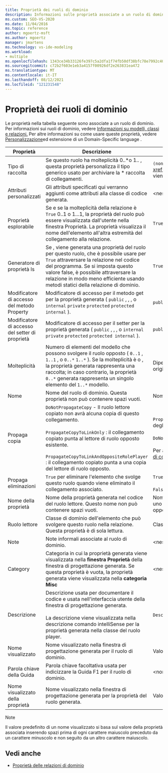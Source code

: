 ```yaml
---
title: Proprietà dei ruoli di dominio
description: Informazioni sulle proprietà associate a un ruolo di dominio, ad esempio Tipo di raccolta, Attributi personalizzati e Is Property Browsable.
ms.custom: SEO-VS-2020
ms.date: 11/04/2016
ms.topic: reference
author: mgoertz-msft
ms.author: mgoertz
manager: jmartens
ms.technology: vs-ide-modeling
ms.workload:
- multiple
ms.openlocfilehash: 1343ce34b33126fe397c5a2dfa1f74fb50df38bfc78e7992c40797a375f130a2
ms.sourcegitcommit: c72b2f603e1eb3a4157f00926df2e263831ea472
ms.translationtype: MT
ms.contentlocale: it-IT
ms.lasthandoff: 08/12/2021
ms.locfileid: "121231548"
---
```

# <a name="properties-of-domain-roles"></a>Proprietà dei ruoli di dominio
Le proprietà nella tabella seguente sono associate a un ruolo di dominio. Per informazioni sui ruoli di dominio, vedere [Informazioni su modelli, classi e relazioni.](../modeling/understanding-models-classes-and-relationships.md) Per altre informazioni su come usare queste proprietà, vedere [Personalizzazione](../modeling/customizing-and-extending-a-domain-specific-language.md)ed estensione di un Domain-Specific language .

|Proprietà|Descrizione|Predefinito|
|-|-|-|
|Tipo di raccolta|Se questo ruolo ha molteplicità 0..*o 1.. , questa proprietà personalizza il tipo generico usato per archiviare la \* raccolta di collegamenti.|`(none)` - <xref:Microsoft.VisualStudio.Modeling.LinkedElementCollection%601> viene usato|
|Attributi personalizzati|Gli attributi specificati qui verranno aggiunti come attributi alla classe di codice generata.|<nessuno\>|
|Proprietà esplorabile|Se e se la molteplicità della relazione è `True` 0..1 o 1...1, la proprietà  del ruolo può essere visualizzata dall'utente nella finestra Proprietà. La proprietà visualizza il nome dell'elemento all'altra estremità del collegamento alla relazione.|`True`|
|Generatore di proprietà Is|Se , viene generata una proprietà del ruolo per questo ruolo, che è possibile usare per `True` attraversare la relazione nel codice del programma. Se si imposta questo valore false, è possibile attraversare la relazione in modo meno efficiente usando metodi statici della relazione di dominio.|`True`|
|Modificatore di accesso del metodo Property|Modificatore di accesso per il metodo get per la proprietà generata ( `public` , , , o `internal` `private` `protected` `protected internal` ).|`public`|
|Modificatore di accesso del setter di proprietà|Modificatore di accesso per il setter per la proprietà generata ( `public` , , , o `internal` `private` `protected` `protected internal` ).|`public`|
|Molteplicità|Numero di elementi del modello che possono svolgere il ruolo opposto ( `0..1` , `1..1` , o `0..*` `1..*` ). Se la molteplicità è o , la proprietà generata rappresenta una raccolta; in caso contrario, la proprietà `0..*` generata rappresenta un singolo elemento del `1..*` modello.|Dipende dal tipo di relazione e dal fatto che si tratta del ruolo di origine o di destinazione nella relazione.|
|Nome|Nome del ruolo di dominio. Questa proprietà non può contenere spazi vuoti.|Nome della classe di dominio del ruolo lettore per questo ruolo.|
|Propaga copia|`DoNotPropagateCopy` - Il ruolo lettore copiato non avrà alcuna copia di questo collegamento.<br /><br /> `PropagateCopyToLinkOnly` : il collegamento copiato punta al lettore di ruolo opposto esistente.<br /><br /> `PropagateCopyToLinkAndOppositeRolePlayer` : il collegamento copiato punta a una copia del lettore di ruolo opposto.|`PropagateCopyToLinkAndOppositeRolePlayer` per i ruoli di origine degli incorporamenti.<br /><br /> `DoNotPropagateCopy` per altri ruoli.<br /><br /> Per altre informazioni, vedere [Personalizzazione del comportamento di copia](../modeling/customizing-copy-behavior.md)|
|Propaga eliminazioni|`True` per eliminare l'elemento che svolge questo ruolo quando viene eliminato il collegamento associato.|`True` per la destinazione di un ruolo di incorporamento.<br /><br /> `False` per altri ruoli.|
|Nome della proprietà|Nome della proprietà generata nel codice del ruolo lettore. Questo nome non può contenere spazi vuoti.|Nome del ruolo opposto se questo ruolo ha una molteplicità uno-a-uno o uno-a-uno; in caso contrario, nome pluralizzato del ruolo opposto.|
|Ruolo lettore|Classe di dominio dell'elemento che può svolgere questo ruolo nella relazione. Questa proprietà è di sola lettura.|Classe di dominio del ruolo lettore per questo ruolo.|
|Note|Note informali associate al ruolo di dominio.|<nessuno\>|
|Category|Categoria in cui la proprietà generata viene visualizzata nella **finestra Proprietà** della finestra di progettazione generata. Se questa proprietà è vuota, la proprietà generata viene visualizzata nella **categoria Misc**|<nessuno\>|
|Descrizione|Descrizione usata per documentare il codice e usata nell'interfaccia utente della finestra di progettazione generata.<br /><br /> La descrizione viene visualizzata nella descrizione comando intelliSense per la proprietà generata nella classe del ruolo player.|`Description for`*nome completo del ruolo*|
|Nome visualizzato|Nome visualizzato nella finestra di progettazione generata per il ruolo di dominio.|Valore modificato della proprietà Name.|
|Parola chiave della Guida|Parola chiave facoltativa usata per indicizzare la Guida F1 per il ruolo di dominio.|\<none>|
|Nome visualizzato della proprietà|Nome visualizzato nella finestra di progettazione generata per la proprietà del ruolo generata.|Valore modificato della proprietà Nome proprietà.|

> [!NOTE]
> Il valore predefinito di un nome visualizzato si basa sul valore della proprietà associata inserendo spazi prima di ogni carattere maiuscolo preceduto da un carattere minuscolo e non seguito da un altro carattere maiuscolo.

## <a name="see-also"></a>Vedi anche

- [Proprietà delle relazioni di dominio](../modeling/properties-of-domain-relationships.md)